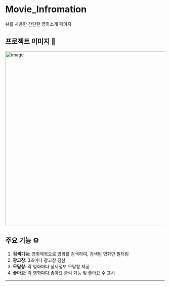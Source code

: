 # Movie_Infromation
뷰를 사용한 간단한 영화소개 페이지

## 프로젝트 이미지 🎥
<img width="551" alt="image" src="https://github.com/Koo-Tae-Ho/Movie_Information/assets/133594273/17c33a82-4beb-4340-a229-ce0f25bcfba4">

## 주요 기능 ⚙️

1. **검색기능**: 영화제목으로 영화를 검색하여, 검색된 영화만 필터링
2. **광고창**: 3초마다 광고창 갱신
3. **모달창**: 각 영화마다 상세정보 모달창 제공
4. **좋아요**: 각 영화마다 좋아요 클릭 가능 및 좋아요 수 표시

---






